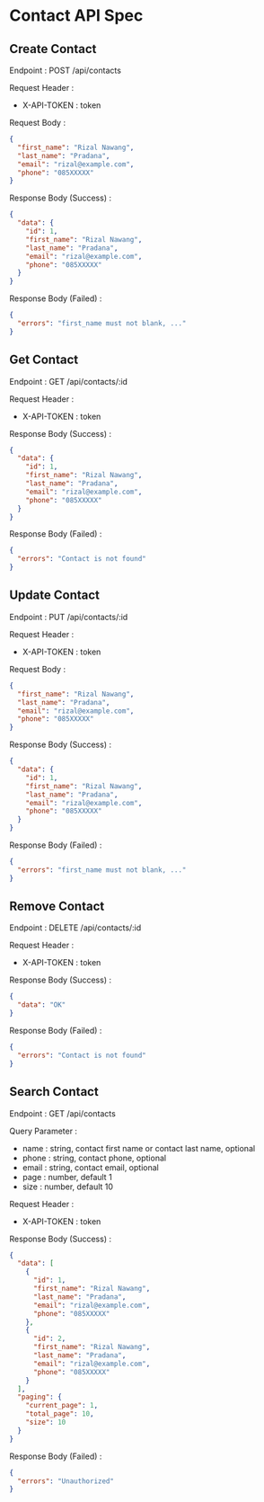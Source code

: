 # Contact API Spec

## Create Contact

Endpoint : POST /api/contacts

Request Header :

- X-API-TOKEN : token

Request Body :

```json
{
  "first_name": "Rizal Nawang",
  "last_name": "Pradana",
  "email": "rizal@example.com",
  "phone": "085XXXXX"
}
```

Response Body (Success) :

```json
{
  "data": {
    "id": 1,
    "first_name": "Rizal Nawang",
    "last_name": "Pradana",
    "email": "rizal@example.com",
    "phone": "085XXXXX"
  }
}
```

Response Body (Failed) :

```json
{
  "errors": "first_name must not blank, ..."
}
```

## Get Contact

Endpoint : GET /api/contacts/:id

Request Header :

- X-API-TOKEN : token

Response Body (Success) :

```json
{
  "data": {
    "id": 1,
    "first_name": "Rizal Nawang",
    "last_name": "Pradana",
    "email": "rizal@example.com",
    "phone": "085XXXXX"
  }
}
```

Response Body (Failed) :

```json
{
  "errors": "Contact is not found"
}
```

## Update Contact

Endpoint : PUT /api/contacts/:id

Request Header :

- X-API-TOKEN : token

Request Body :

```json
{
  "first_name": "Rizal Nawang",
  "last_name": "Pradana",
  "email": "rizal@example.com",
  "phone": "085XXXXX"
}
```

Response Body (Success) :

```json
{
  "data": {
    "id": 1,
    "first_name": "Rizal Nawang",
    "last_name": "Pradana",
    "email": "rizal@example.com",
    "phone": "085XXXXX"
  }
}
```

Response Body (Failed) :

```json
{
  "errors": "first_name must not blank, ..."
}
```

## Remove Contact

Endpoint : DELETE /api/contacts/:id

Request Header :

- X-API-TOKEN : token

Response Body (Success) :

```json
{
  "data": "OK"
}
```

Response Body (Failed) :

```json
{
  "errors": "Contact is not found"
}
```

## Search Contact

Endpoint : GET /api/contacts

Query Parameter :

- name : string, contact first name or contact last name, optional
- phone : string, contact phone, optional
- email : string, contact email, optional
- page : number, default 1
- size : number, default 10

Request Header :

- X-API-TOKEN : token

Response Body (Success) :

```json
{
  "data": [
    {
      "id": 1,
      "first_name": "Rizal Nawang",
      "last_name": "Pradana",
      "email": "rizal@example.com",
      "phone": "085XXXXX"
    },
    {
      "id": 2,
      "first_name": "Rizal Nawang",
      "last_name": "Pradana",
      "email": "rizal@example.com",
      "phone": "085XXXXX"
    }
  ],
  "paging": {
    "current_page": 1,
    "total_page": 10,
    "size": 10
  }
}
```

Response Body (Failed) :

```json
{
  "errors": "Unauthorized"
}
```
